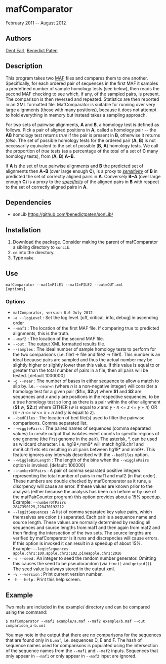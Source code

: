 # mafComparator

February 2011 -- August 2012

## Authors

[Dent Earl](https://github.com/dentearl/), [Benedict Paten](https://github.com/benedictpaten/)

## Description
This program takes two [MAF](http://genome.ucsc.edu/FAQ/FAQformat#format5) files and compares them to one another.
Specifically, for each ordered pair of sequences in the first MAF it 
samples a predefined number of sample homology tests (see below), then 
reads the second MAF checking to see which, if any, of the sampled pairs, 
is present. The comparison is then reversed and repeated. Statistics are
then reported in an XML formatted file. MafComparator is suitable for 
running over very large alignments (those with many positions), because 
it does not attempt to hold everything in memory but instead takes a 
sampling approach.

For two sets of pairwise alignments, **A** and **B**, a homology test is 
defined as follows. Pick a pair of aligned positions in **A**, called a 
homology pair -- the **AB** homology test returns _true_ if the pair is present in **B**, 
otherwise it returns _false_. The set of possible homology tests for the 
ordered pair (**A**, **B**) is not necessarily equivalent to the set of 
possible (**B**, **A**) homology tests. We call the proportion of _true_ tests 
(as a percentage of the total of a set of **C** many homology tests), from 
(**A**, **B**) **A~B**.

If **A** is the set of true pairwise alignments and **B** the predicted set of 
alignments then **A~B** (over large enough  **C**), is a proxy to 
[_sensitivity_](http://en.wikipedia.org/wiki/Sensitivity_and_specificity)
of **B** in predicted the set of correctly aligned pairs in **A**. Conversely 
**B~A** (over large enough **C**) is a proxy to the 
[_specificity_](http://en.wikipedia.org/wiki/Sensitivity_and_specificity) of the 
aligned pairs in **B** with respect to the set of correctly aligned pairs 
in **A**.

## Dependencies
* sonLib https://github.com/benedictpaten/sonLib/

## Installation
1. Download the package. Consider making the parent of mafComparator a sibling directory to <code>sonLib</code>.
2. <code>cd</code> into the directory.
3. Type <code>make</code>.

## Use
<code>mafComparator --maf1=FILE1 --maf2=FILE2 --out=OUT.xml [options]</code>

### Options
* <code>mafComparator, version 0.6 July 2012</code>
* <code>-a --logLevel</code> : Set the log level. [off, critical, info, debug] in ascending order
* <code>--maf1</code> : The location of the first MAF file. If comparing true to predicted alignments, this is the truth.
* <code>--maf2</code> : The location of the second MAF file.
* <code>--out</code> : The output XML formatted results file.
* <code>--samples</code> : The ideal number of sample homology tests to perform for the two comparisons (i.e. file1 -> file and file2 -> file1). This number is an ideal because pairs are sampled and thus the actual number may be slightly higher or slightly lower than this value. If this value is equal to or greater than the total number of pairs in a file, then all pairs will be tested. [default 1000000]
* <code>-g --near</code> : The number of bases in either sequence to allow a match to slip by. I.e. <code>--near=n</code> (where _n_ is a non-negative integer) will consider a homology test for a given pair (**S1**:_x_, **S2**:_y_) where **S1** and **S2** are sequences and _x_ and _y_ are positions in the respective sequences, to be a true homology test so long as there is a pair within the other alignment (**S1**:_w_, **S2**:_z_) where EITHER (_w_ is equal to _x_ and _y_ - _n_ <= _z_ <= _y_ + _n_) OR (_x_ - _n_ <= _w_ <= _x_ + _n_ and _y_ is equal to _z_).
* <code>--bedFiles</code> : The location of bed file(s) used to filter the pairwise comparisons. Comma separated list.
* <code>--wigglePairs</code> : The paired names of sequences (comma separated values) to create output that isolates event counts to specific regions of one genome (the first genome in the pair). The asterisk, \*, can be used as wildcard character. i.e. hg19\*,mm9\* will match hg19.chr1 and mm9.chr1 etc etc resulting in all pairs between hg19\* and mm9\*. This feature ignores any intervals described with the <code>--bedFiles</code> option.
* <code>--wiggleBinLength</code> : The length of the bins when the <code>--wigglePairs</code> option is invoked. [default: 100000]
* <code>--numberOfPairs</code> : A pair of comma separated positive integers representing the total number of pairs in maf1 and maf2 (in that order). These numbers are double checked by mafComparator as it runs, a discrpency will cause an error. If these values are known prior to the analysis (either because the analysis has been run before or by use of the mafPairCounter program) this option provides about a 15% speedup. Example: <code>--numberOfPairs 2847390129,228470192212</code>
* <code>--legitSequences</code> : A list of comma separated key value pairs, which themselves are colon (:) separated. Each pair is a sequence name and source length. These values are normally determined by reading all sequences and source lengths from maf1 and then again from maf2 and then finding the intersection of the two sets. The source lengths are verified by mafComparator is it runs and discrepncies will cause errors. If this option is invoked it can result in a speedup of about 15%. Example: <code>--legitSequences apple.chr1:100,apple.chr2:102,pineapple.chr1:2010</code>
* <code>-s --seed</code> : An integer to seed the random number generator. Omitting this causes the seed to be pseudorandom (via <code>time()</code> and <code>getpid()</code>). The seed value is always stored in the output xml.
* <code>-v --version</code> : Print current version number.
* <code>-h --help</code> : Print this help screen.

## Example
Two mafs are included in the example/ directory and can be compared using the command:

    $ mafComparator --maf1 example/a.maf --maf2 example/b.maf --out comparison_a-b.xml

You may note in the output that there are no comparisons for the sequences that are found only in <code>b.maf</code>, i.e. sequences D, E and F. The hash of sequence names used for comparisons is populated using the intersection of the sequence names from the <code>--maf1</code> and <code>--maf2</code> inputs. Sequences that only appear in <code>--maf1</code> or only appear in <code>--maf2</code> input are ignored.
